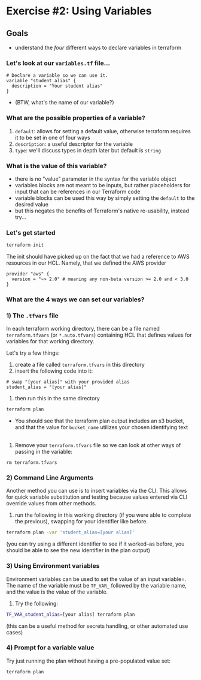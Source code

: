 # Exercise #2: Using Variables

## Goals
* understand the *four* different ways to declare variables in terraform

### Let's look at our `variables.tf` file...

```hcl
# Declare a variable so we can use it.
variable "student_alias" {
  description = "Your student alias"
}
```

* (BTW, what's the name of our variable?)

### What are the possible properties of a variable?

1. `default`: allows for setting a default value, otherwise terraform requires it to be set in one of four ways
2. `description`: a useful descriptor for the variable
3. `type`: we'll discuss types in depth later but default is `string`

### What is the value of this variable?

* there is no "value" parameter in the syntax for the variable object
* variables blocks are not meant to be inputs, but rather placeholders for input that can be references in our Terraform code
* variable blocks can be used this way by simply setting the `default` to the desired value
 * but this negates the benefits of Terraform's native re-usability, instead try...


### Let's get started

```bash
terraform init
```

The init should have picked up on the fact that we had a reference to AWS resources in our HCL. Namely, that we defined the AWS provider

```hcl
provider "aws" {
  version = "~> 2.0" # meaning any non-beta version >= 2.0 and < 3.0
}
```

### What are the 4 ways we can set our variables?

### 1) The `.tfvars` file

In each terraform working directory, there can be a file named `terraform.tfvars` (or `*.auto.tfvars`) containing
HCL that defines values for variables for that working directory.

Let's try a few things:

1. create a file called `terraform.tfvars` in this directory
1. insert the following code into it:
```hcl
# swap "[your alias]" with your provided alias
student_alias = "[your alias]"
```
1. then run this in the same directory
```bash
terraform plan
```

 * You should see that the terraform plan output includes an s3 bucket, and that the value for `bucket_name`
 utilizes your chosen identifying text
<br/><br/>
1. Remove your `terraform.tfvars` file so we can look at other ways of passing in the variable:

 ```
 rm terraform.tfvars
 ```

### 2) Command Line Arguments

Another method you can use is to insert variables via the CLI.  This allows for quick variable substitution and
testing because values entered via CLI override values from other methods.

1. run the following in this working directory (if you were able to complete the previous), swapping for your
identifier like before.

 ```bash
 terraform plan -var 'student_alias=[your alias]'
 ```

 (you can try using a different identifier to see if it worked–as before, you should be able to see the
new identifier in the plan output)

### 3) Using Environment variables

Environment variables can be used to set the value of an input variable=. The name of the variable must be `TF_VAR_` followed by the variable name, and the value is the value of the variable.

1. Try the following:

 ```bash
 TF_VAR_student_alias=[your alias] terraform plan
 ```

 (this can be a useful method for secrets handling, or other automated use cases)

### 4) Prompt for a variable value

Try just running the plan without having a pre-populated value set:

```
terraform plan
```
